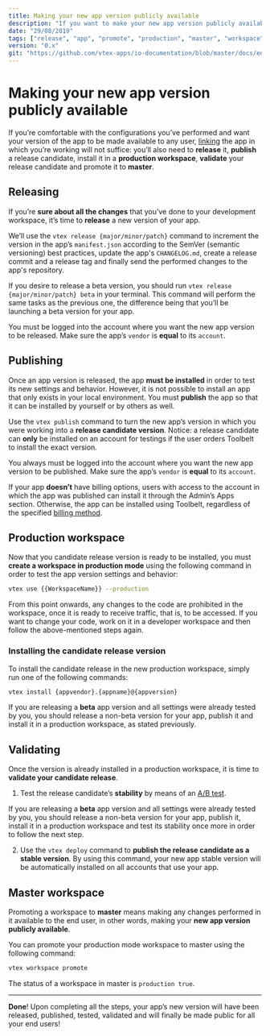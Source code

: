 ```yaml
---
title: Making your new app version publicly available
description: "If you want to make your new app version publicly available, linking it will not suffice. Learn in this recipe the step by step on how to make your new configurations finally available to the end user."
date: "29/08/2019"
tags: ["release", "app", "promote", "production", "master", "workspace", "public", "available", "end-user", "version", "production-mode"]
version: "0.x"
git: "https://github.com/vtex-apps/io-documentation/blob/master/docs/en/Recipes/store/making-your-new-app-version-publicly-available.md"
---
```


# Making your new app version publicly available

If you’re comfortable with the configurations you’ve performed and want your version of the app to be made available to any user, [linking](https://vtex.io/docs/recipes/store/linking-an-app) the app in which you’re working will not suffice: you’ll also need to **release** it, **publish** a release candidate, install it in a **production workspace**, **validate** your release candidate and promote it to **master**.

## Releasing

If you’re **sure about all the changes** that you’ve done to your development workspace, it’s time to **release** a new version of your app.

We’ll use the `vtex release {major/minor/patch}` command to increment the version in the app’s `manifest.json` according to the SemVer (semantic versioning) best practices, update the app's `CHANGELOG.md`, create a release commit and a release tag and finally send the performed changes to the app's repository.

If you desire to release a beta version, you should run `vtex release {major/minor/patch} beta` in your terminal. This command will perform the same tasks as the previous one, the difference being that you’ll be launching a beta version for your app.

<div class="alert alert-warning">
You must be logged into the account where you want the new app version to be released. Make sure the app’s <code>vendor</code> is <strong>equal</strong> to its <code>account</code>.
</div>

## Publishing

Once an app version is released, the app **must be installed** in order to test its new settings and behavior. However, it is not possible to install an app that only exists in your local environment. You must **publish** the app so that it can be installed by yourself or by others as well.

Use the `vtex publish` command to turn the new app’s version in which you were working into a **release candidate version**. Notice: a release candidate can **only** be installed on an account for testings if the user orders Toolbelt to install the exact version.

<div class=“alert alert-warning”>
You always must be logged into the account where you want the new app version to be published. Make sure the app’s <code>vendor</code> is <b>equal</b> to its <code>account</code>.
</div>

If your app **doesn’t** have billing options, users with access to the account in which the app was published can install it through the Admin’s Apps section. Otherwise, the app can be installed using Toolbelt, regardless of the specified [billing method](http://help.vtex.com/en/tutorial/app-pricing-models--2ZKBKxLe08Q6seA6sCi6o2).

## Production workspace

Now that you candidate release version is ready to be installed, you must **create a workspace in production mode** using the following command in order to test the app version settings and behavior:

```sh
vtex use {{WorkspaceName}} --production
```

<div class="alert alert-warning">
From this point onwards, any changes to the code are prohibited in the workspace, once it is ready to receive traffic, that is, to be accessed. If you want to change your code, work on it in a developer workspace and then follow the above-mentioned steps again.
</div>

### Installing the candidate release version

To install the candidate release in the new production workspace, simply run one of the following commands:

```sh
vtex install {appvendor}.{appname}@{appversion}
```

<div class="alert alert-info">
If you are releasing a <strong>beta</strong> app version and all settings were already tested by you, you should release a non-beta version for your app, publish it and install it in a production workspace, as stated previously. 
</div>

## Validating

Once the version is already installed in a production workspace, it is time to **validate your candidate release**. 

1. Test the release candidate’s **stability** by means of an [A/B test](https://vtex.io/docs/recipes/store/running-native-ab-testing).

<div class="alert alert-info">
  If you are releasing a <strong>beta</strong> app version and all settings were already tested by you, you should release a non-beta version for your app, publish it, install it in a production workspace and test its stability once more in order to follow the next step. 
</div>

2. Use the `vtex deploy` command to **publish the release candidate as a stable version**. By using this command, your new app stable version will be automatically installed on all accounts that use your app.

## Master workspace

Promoting a workspace to **master** means making any changes performed in it available to the end user, in other words, making your **new app version publicly available**.

You can promote your production mode workspace to master using the following command:

```sh
vtex workspace promote
```

<div class="alert alert-info">
The status of a workspace in master is <code>production true</code>.
</div>

---

**Done**! Upon completing all the steps, your app’s new version will have been released, published, tested, validated and will finally be made public for all your end users!


